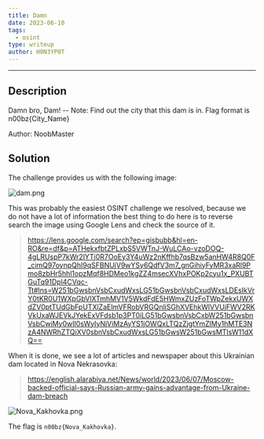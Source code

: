 ```yaml
---
title: Damn
date: 2023-06-10
tags:
  - osint
type: writeup
author: H0N3YP0T
---
```


___

## Description

Damn bro, Dam! -- Note: Find out the city that this dam is in. Flag format is n00bz{City_Name}

Author: NoobMaster

## Solution

The challenge provides us with the following image:

![dam.png](/images/n00bzctf_2023/dam.png)

This was probably the easiest OSINT challenge we resolved, because we do not have a lot
of information the best thing to do here is to reverse search the image using Google Lens and check the source of it.

> https://lens.google.com/search?ep=gisbubb&hl=en-RO&re=df&p=ATHekxfbtZPLxbS5VWTnJ-WuLCAo-vzoDOQ-4gLRUspP7kWr2lYTj0R7OoEy3Y4uWz2nKffhb7qsBzw5anHW4R8Q0F_cimQ97oynpQhI9qSFBNUjV9wYSy6QdfV3m7_gnGihiyFyMR3xaRl9Pmo8zbHr5hhl1opzMqf8HDMeo1kgZZ4msecXVhxPOKp2cyu1x_PXUBTGuTq91Dpl4CVqc-Tt#lns=W251bGwsbnVsbCxudWxsLG51bGwsbnVsbCxudWxsLDEsIkVrY0tKR0U1WXpGbVlXTmhMV1V5WkdFdE5HWmxZUzFoTWpZekxUWXdZV0ptTUdGbFpUTXlZaElmVFRobVRGQnliSGhXVEhkWlVVUjFWV2RKVkUxaWJEVkJYekExVFdsb1p3PT0iLG51bGwsbnVsbCxbW251bGwsbnVsbCwiMy0wIl0sWyIyNjViMzAyYS1jOWQxLTQzZjgtYmZlMy1hMTE3NzA4NWRhZTQiXV0sbnVsbCxudWxsLG51bGwsW251bGwsMTIsW11dXQ==

When it is done, we see a lot of articles and newspaper about this Ukrainian dam located in Nova Nekrasovka:

> https://english.alarabiya.net/News/world/2023/06/07/Moscow-backed-official-says-Russian-army-gains-advantage-from-Ukraine-dam-breach

![Nova_Kakhovka.png](/images/n00bzctf_2023/nova.png)

The flag is  `n00bz{Nova_Kakhovka}`.